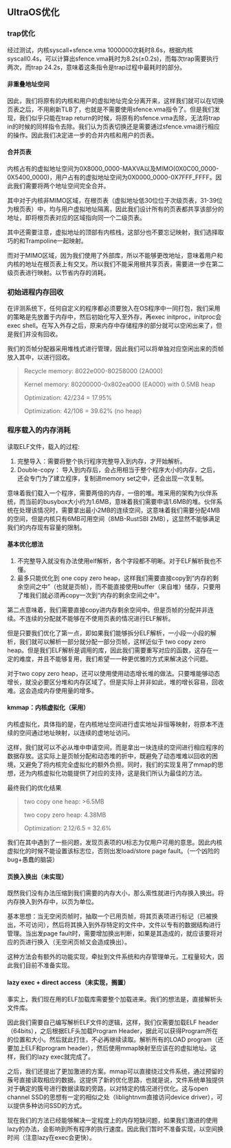 ## UltraOS优化

### trap优化

经过测试，内核syscall+sfence.vma 1000000次耗时8.6s，根据内核syscall0.4s，可以计算出sfence.vma耗时为8.2s(±0.2s)，而每次trap需要执行两次，而trap 24.2s，意味着这条指令是trap过程中最耗时的部分。

#### 非重叠地址空间

因此，我们将原有的内核和用户的虚拟地址完全分离开来，这样我们就可以在切换页表之后，不用刷新TLB了，也就是不需要使用sfence.vma指令了。但是我们发现，我们似乎只能在trap return的时候，将原有的sfence.vma去除，无法将trap in的时候的同样指令去除。我们认为页表切换还是需要通过sfence.vma进行相应的操作。因此我们决定进一步的合并内核和用户的页表。

#### 合并页表

内核占有的虚拟地址空间为0X8000_0000-MAXVA以及MIMO(0X0C00_0000-0X5400_0000)，用户占有的虚拟地址空间为0X0000_0000-0X7FFF_FFFF。因此我们需要将两个地址空间完全合并。

其中对于内核非MIMO区域，在根页表（虚拟地址低30位位于次级页表，31-39位为根页表）中，均与用户虚拟地址隔离，因此我们设计所有的页表都共享该部分的地址，即将根页表对应的区域指向同一个二级页表。

其中还需要注意，虚拟地址的顶部有内核栈，这部分也不要忘记映射，我们选择取巧的和Trampoline一起映射。

而对于MIMO区域，因为我们使用了外部库，所以不能够更改地址，意味着用户和内核的地址在根页表上有交叉。所以我们不能采用根共享页表，需要进一步在第二级页表进行映射。以节省内存的消耗。

### 初始进程内存回收

在评测系统下，任何自定义的程序都必须要放入在OS程序中一同打包，我们采用的策略是先放置于内存中，然后初始化写入至外存，再exec initproc，initproc会exec shell。在写入外存之后，原来内存中存储程序的部分就可以空闲出来了，但是我们并没有回收。

我们的页帧分配器采用堆栈式进行管理，因此我们可以将单独对应空闲出来的页帧放入其中，以进行回收。

> Recycle memory: 8022e000-80258000 (2A000)
> 
> Kernel memory: 80200000-0x802ea000 (EA000) with 0.5MB heap
>
> Optimization: 42/234 = 17.95%
>
> Optimization: 42/106 = 39.62% (no heap)


### 程序载入的内存消耗

读取ELF文件，载入的过程:

1. 完整导入：需要将整个执行程序完整导入到内存，才开始解析。
2. Double-copy： 导入到内存后，会占用相当于整个程序大小的内存，之后，还会专门为了建立程序，复制进memory set之中，还会出现一次复制。

意味着我们载入一个程序，需要两倍的内存，一倍的堆。堆采用的架构为伙伴系统，而当前的busybox大小约为1.6MB，意味着我们需要申请1.6MB的堆。伙伴系统在处理该情况时，需要拿出最小2MB的连续空间，这意味着我们需要分配4MB的空间，但是内核只有6MB可用空间（8MB-RustSBI 2MB），这显然不能够满足我们的内存现有容量的限制。

#### 基本优化想法

1. 不完整导入就没有办法使用elf解析，各个字段都不明晰。对于ELF解析我也不懂。
2. 最多只能优化到 one copy zero heap，这样我们需要直接copy到“内存的剩余空间之中”（也就是页帧），而不能直接使用buffer（来自堆）储存，只要用了堆我们就必须再copy一次到“内存的剩余空间之中”。

第二点意味着，我们需要直接copy进内存剩余空间中。但是页帧的分配并非连续。不连续的分配就不能够在不使用页表的情况进行ELF解析。

但是只要我们优化了第一点，即如果我们能够拆分ELF解析，一小段一小段的解析，我们就可以解析一部分就分配一部分页帧，这样近似于 two copy zero heap。但是我们ELF解析是调用的库，因此我们需要重写对应的函数，这存在一定的难度，并且不能够复用，我们希望一一种更优雅的方式来解决这个问题。

对于two copy zero heap，还可以使用使用动态增长堆的做法。只要堆能够动态增长，就没必要区分堆和内存区域了。但是实际上并非如此，堆的增长容易，回收难。这会造成内存使用量的增多。

#### kmmap：内核虚拟化（采用）

内核虚拟化，具体指的是，在内核地址空间进行虚实地址非恒等映射，将原本不连续的空间通过地址映射，以连续的虚地址访问。

这样，我们就可以不必从堆中申请空间，而是拿出一块连续的空间进行相应程序的数据存放。这实际上是页帧分配和动态堆的折中，既避免了动态堆难以回收的困境，又避免了将内核完全虚拟化的额外负担。同时，我们的实现复用了mmap的思想，还为内核虚拟化功能提供了对应的支持，这是我们所认为最佳的方法。

最终我们的优化结果
> two copy one heap: >6.5MB
> 
> two copy zero heap: 4.38MB
>
> Optimization: 2.12/6.5 = 32.6%
>

我们在其中遇到了一些问题，发现页表项的U标志为仅用户可用的意思。因此内核虚拟化的时候不能设置该标志位，否则出发load/store page fault。（一个凶险的bug+愚蠢的脑袋）

#### 页换入换出（未实现）

既然我们没有办法压缩到我们需要的内存大小，那么索性就进行内存换入换出。将内存换入到外存中，以页为单位。

基本思想：当无空闲页帧时，抽取一个已用页帧，将其页表项进行标记（已被换出，不可访问），然后将其换入到外存特定的文件中，文件以专有的数据结构进行管理。当出发page fault时，需要增加换出判断，如果是其造成的，就应该要将对应的页进行换入（无空闲页帧又会造成换出）。

这种方法会有额外的功能实现，牵扯到文件系统和内存管理单元，工程量较大，因此我们目前不准备实现。


#### lazy exec + direct access（未实现，搁置）

事实上，我们现在用的ELF加载库需要整个加载进来。我们的想法是，直接解析头文件库。

因此我们需要自己编写解析ELF文件的逻辑，这样，我们仅需要加载ELF header（64bits），之后根据ELF头加载Program Header，据此可以获得Program所在的位置和大小。然后就此打住，不必再继续读取。解析所有的LOAD program（还要加上ELF和program header），然后使用mmap映射至应该在的虚拟地址。这样，我们的lazy exec就完成了。

之后，我们还提出了更加激进的方案。mmap可以直接绕过文件系统，通过预留的蔟号直接读取相应的数据。这提供了新的优化思路，也就是说，文件系统单独提供对于确定的簇号进行数据读取的旁路，以对特定的情况进行优化。这与open channel SSD的思想有一定的相似之处（liblightnvm直接访问device driver），可以提供多种访问SSD的方式。

现在我们的方法已经能够解决一定程度上的内存短缺问题，如果我们激进的使用lazy的办法，会影响到所有程序的执行速度。因此我们暂时不准备实现，以空间换时间（注意lazy在exec会更快）。